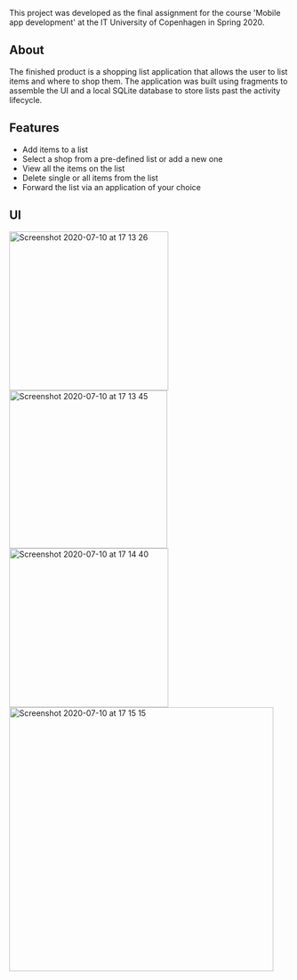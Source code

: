 This project was developed as the final assignment for the course 'Mobile app development' at the IT University of Copenhagen in Spring 2020.

## About 
The finished product is a shopping list application that allows the user to list items and where to shop them. The application was built using fragments to assemble the UI and a local SQLite database to store lists past the activity lifecycle.

## Features
* Add items to a list
* Select a shop from a pre-defined list or add a new one
* View all the items on the list
* Delete single or all items from the list
* Forward the list via an application of your choice

## UI
<img width="286" alt="Screenshot 2020-07-10 at 17 13 26" src="https://user-images.githubusercontent.com/67926469/87171280-c14a1580-c2d2-11ea-8c76-ec99cfde2049.png"> <img width="284" alt="Screenshot 2020-07-10 at 17 13 45" src="https://user-images.githubusercontent.com/67926469/87171285-c313d900-c2d2-11ea-922d-83be4fb15be9.png">
<img width="286" alt="Screenshot 2020-07-10 at 17 14 40" src="https://user-images.githubusercontent.com/67926469/87171291-c4dd9c80-c2d2-11ea-9e77-b97bddc256a3.png">
<img width="475" alt="Screenshot 2020-07-10 at 17 15 15" src="https://user-images.githubusercontent.com/67926469/87171293-c5763300-c2d2-11ea-9ad7-44cf916bb22e.png">
